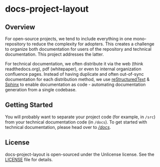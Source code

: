 # docs-project-layout

## Overview

For open-source projects, we tend to include everything in one mono-repository to reduce the complexity for adopters.  This creates a challenge to organize both documentation for users of the repository and technical documentation.  This project addresses the latter.  

For technical documentation, we often distribute it via the web (think readthedocs.org), pdf (whitepaper), or even to internal organization confluence pages.  Instead of having duplicate and often out-of-sync documentation for each distribution method, we use [reStructuredText](https://www.sphinx-doc.org/en/master/usage/restructuredtext/basics.html) &  [Sphinx](https://www.sphinx-doc.org/en/master/) to enable documentation as code - automating documentation generation from a single codebase.  

## Getting Started

You will probably want to separate your project code (for example, in `/src`) from your technical documentation code (in `/docs`).  To get started with technical documentation, please head over to [*/docs*](./docs).

## License

docs-project-layout is open-sourced under the Unlicense license. See the
[LICENSE](LICENSE) file for details.

